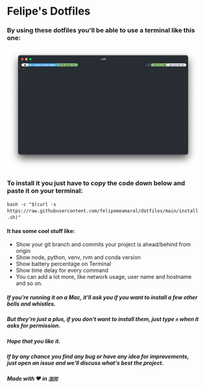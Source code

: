 # Felipe's Dotfiles

### By using these dotfiles you'll be able to use a terminal like this one:

![screenshot](/screenshot/screenshot.png)

### To install it you just have to copy the code down below and paste it on your terminal:

`bash -c "$(curl -s https://raw.githubusercontent.com/felipemeamaral/dotfiles/main/install.sh)"`

#### It has some cool stuff like:

- Show your git branch and commits your project is ahead/behind from origin
- Show node, python, venv, rvm and conda version
- Show battery percentage on Terminal
- Show time delay for every command
- You can add a lot more, like network usage, user name and hostname and so on.

##### If you're running it on a Mac, it'll ask you if you want to install a few other bells and whistles.

##### But they're just a plus, if you don't want to install them, just type `n` when it asks for permission.

##### Hope that you like it.

##### If by any chance you find any bug or have any idea for improvements, just open an issue and we'll discuss what's best the project.

##### Made with ❤️ in 🇧🇷